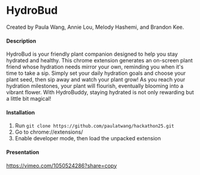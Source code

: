 # HydroBud

Created by Paula Wang, Annie Lou, Melody Hashemi, and Brandon Kee.

#### Description
HydroBud is your friendly plant companion designed to help you stay hydrated and healthy. This chrome extension generates an on-screen plant friend whose hydration needs mirror your own, reminding you when it's time to take a sip. Simply set your daily hydration goals and choose your plant seed, then sip away and watch your plant grow! As you reach your hydration milestones, your plant will flourish, eventually blooming into a vibrant flower. With HydroBuddy, staying hydrated is not only rewarding but a little bit magical!

#### Installation 
1. Run `git clone https://github.com/paulatwang/hackathon25.git`
2. Go to chrome://extensions/
3. Enable developer mode, then load the unpacked extension

#### Presentation 
https://vimeo.com/1050524286?share=copy
